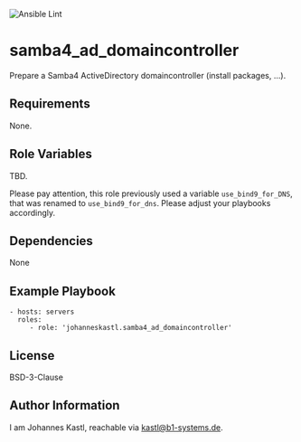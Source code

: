 ![Ansible Lint](https://github.com/johanneskastl/ansible-role-samba4_ad_domaincontroller/workflows/Ansible%20Lint/badge.svg)

samba4_ad_domaincontroller
=========

Prepare a Samba4 ActiveDirectory domaincontroller (install packages, ...).

Requirements
------------

None.

Role Variables
--------------

TBD.

Please pay attention, this role previously used a variable `use_bind9_for_DNS`, that was renamed to `use_bind9_for_dns`. Please adjust your playbooks accordingly.

Dependencies
------------

None

Example Playbook
----------------

    - hosts: servers
      roles:
         - role: 'johanneskastl.samba4_ad_domaincontroller'

License
-------

BSD-3-Clause

Author Information
------------------

I am Johannes Kastl, reachable via kastl@b1-systems.de.

